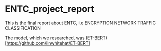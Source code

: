# ENTC_project_report

This is the final report about ENTC, i.e ENCRYPTION NETWORK TRAFFIC CLASSIFICATION

The model, which we researched, was (ET-BERT)[https://github.com/linwhitehat/ET-BERT]
